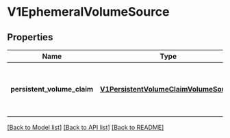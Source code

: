 # V1EphemeralVolumeSource

## Properties
Name | Type | Description | Notes
------------ | ------------- | ------------- | -------------
**persistent_volume_claim** | [**V1PersistentVolumeClaimVolumeSource**](V1PersistentVolumeClaimVolumeSource.md) | PersistentVolumeClaimVolumeSource represents a reference to a PersistentVolumeClaim in the same namespace. Directly attached to the vm via qemu. More info: https://kubernetes.io/docs/concepts/storage/persistent-volumes#persistentvolumeclaims +optional | [optional] 

[[Back to Model list]](../README.md#documentation-for-models) [[Back to API list]](../README.md#documentation-for-api-endpoints) [[Back to README]](../README.md)


